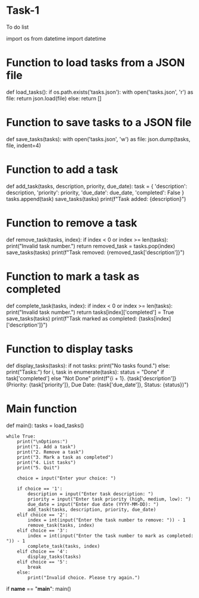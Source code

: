 # Task-1
To do list

import os
from datetime import datetime

# Function to load tasks from a JSON file
def load_tasks():
    if os.path.exists('tasks.json'):
        with open('tasks.json', 'r') as file:
            return json.load(file)
    else:
        return []

# Function to save tasks to a JSON file
def save_tasks(tasks):
    with open('tasks.json', 'w') as file:
        json.dump(tasks, file, indent=4)

# Function to add a task
def add_task(tasks, description, priority, due_date):
    task = {
        'description': description,
        'priority': priority,
        'due_date': due_date,
        'completed': False
    }
    tasks.append(task)
    save_tasks(tasks)
    print(f"Task added: {description}")

# Function to remove a task
def remove_task(tasks, index):
    if index < 0 or index >= len(tasks):
        print("Invalid task number.")
        return
    removed_task = tasks.pop(index)
    save_tasks(tasks)
    print(f"Task removed: {removed_task['description']}")

# Function to mark a task as completed
def complete_task(tasks, index):
    if index < 0 or index >= len(tasks):
        print("Invalid task number.")
        return
    tasks[index]['completed'] = True
    save_tasks(tasks)
    print(f"Task marked as completed: {tasks[index]['description']}")

# Function to display tasks
def display_tasks(tasks):
    if not tasks:
        print("No tasks found.")
    else:
        print("Tasks:")
        for i, task in enumerate(tasks):
            status = "Done" if task['completed'] else "Not Done"
            print(f"{i + 1}. {task['description']} (Priority: {task['priority']}, Due Date: {task['due_date']}, Status: {status})")

# Main function
def main():
    tasks = load_tasks()

    while True:
        print("\nOptions:")
        print("1. Add a task")
        print("2. Remove a task")
        print("3. Mark a task as completed")
        print("4. List tasks")
        print("5. Quit")

        choice = input("Enter your choice: ")

        if choice == '1':
            description = input("Enter task description: ")
            priority = input("Enter task priority (high, medium, low): ")
            due_date = input("Enter due date (YYYY-MM-DD): ")
            add_task(tasks, description, priority, due_date)
        elif choice == '2':
            index = int(input("Enter the task number to remove: ")) - 1
            remove_task(tasks, index)
        elif choice == '3':
            index = int(input("Enter the task number to mark as completed: ")) - 1
            complete_task(tasks, index)
        elif choice == '4':
            display_tasks(tasks)
        elif choice == '5':
            break
        else:
            print("Invalid choice. Please try again.")

if __name__ == "__main__":
    main()
